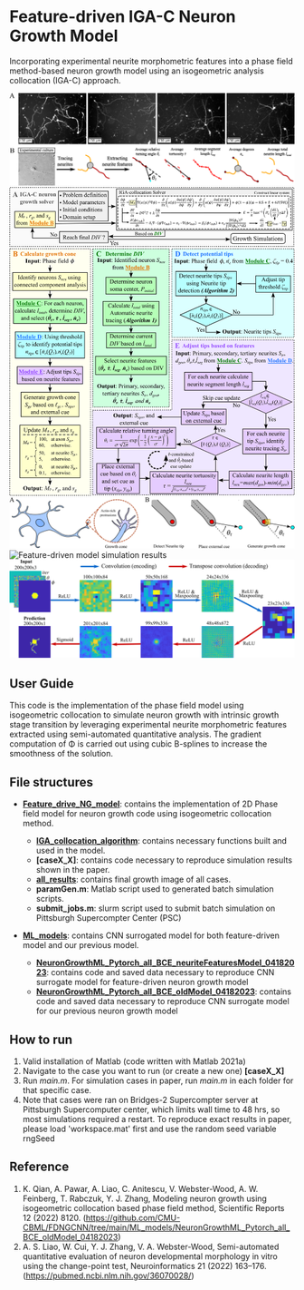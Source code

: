 # Feature-driven IGA-C Neuron Growth Model
Incorporating experimental neurite morphometric features into a phase field method-based neuron growth model using an isogeometric analysis collocation (IGA-C) approach.

![Neurite morphometric features](./Figures/Neurite_morphometric_features.png)
![Computational pipeline](./Figures/Computational_pipeline.png)
![External cue-guided mechanism](./Figures/External_cue_guided_mechanism.png)
![Feature-driven model simulation results](./Figures/neurite_features_results.png)
![CNN model](./Figures/CNN_model.png)

## User Guide
This code is the implementation of the phase field model using isogeometric collocation to simulate neuron growth with intrinsic growth stage transition by leveraging experimental neurite morphometric features extracted using semi-automated quantitative analysis. The gradient computation of Φ is carried out using cubic B-splines to increase the smoothness of the solution.

## File structures
- **[Feature_drive_NG_model](https://github.com/CMU-CBML/FDNGCNN/tree/main/Feature_driven_NG_model)**: contains the implementation of 2D Phase field model for neuron growth code using isogeometric collocation method.
	- **[IGA_collocation_algorithm](https://github.com/CMU-CBML/NeuronGrowth_IGAcollocation/tree/main/IGA_collocation_algorithm)**: contains necessary functions built and used in the model.
	- **[caseX_X]**: contains code necessary to reproduce simulation results shown in the paper.
	- **[all_results](https://github.com/CMU-CBML/FDNGCNN/tree/main/Feature_driven_NG_model/all_results)**: contains final growth image of all cases.
	- **paramGen.m**: Matlab script used to generated batch simulation scripts.
	- **submit_jobs.m**: slurm script used to submit batch simulation on Pittsburgh Supercompter Center (PSC)

- **[ML_models](https://github.com/CMU-CBML/FDNGCNN/tree/main/ML_models)**: contains CNN surrogated model for both feature-driven model and our previous model.
	- **[NeuronGrowthML_Pytorch_all_BCE_neuriteFeaturesModel_04182023](https://github.com/CMU-CBML/FDNGCNN/tree/main/ML_models/NeuronGrowthML_Pytorch_all_BCE_neuriteFeaturesModel_04182023)**: contains code and saved data necessary to reproduce CNN surrogate model for feature-driven neuron growth model
	- **[NeuronGrowthML_Pytorch_all_BCE_oldModel_04182023](https://github.com/CMU-CBML/FDNGCNN/tree/main/ML_models/NeuronGrowthML_Pytorch_all_BCE_oldModel_04182023)**: contains code and saved data necessary to reproduce CNN surrogate model for our previous neuron growth model
	

## How to run
1. Valid installation of Matlab (code written with Matlab 2021a)
2. Navigate to the case you want to run (or create a new one) **[caseX_X]**
3. Run *main.m*. For simulation cases in paper, run *main.m* in each folder for that specific case.
4. Note that cases were ran on Bridges-2 Supercompter server at Pittsburgh Supercomputer center, which limits wall time to 48 hrs, so most simulations required a restart. To reproduce exact results in paper, please load 'workspace.mat' first and use the random seed variable rngSeed

## Reference
1. K. Qian, A. Pawar, A. Liao, C. Anitescu, V. Webster-Wood, A. W. Feinberg, T. Rabczuk, Y. J. Zhang, Modeling neuron growth using isogeometric collocation based phase field method, Scientific Reports 12 (2022) 8120. (https://github.com/CMU-CBML/FDNGCNN/tree/main/ML_models/NeuronGrowthML_Pytorch_all_BCE_oldModel_04182023)
2. A. S. Liao, W. Cui, Y. J. Zhang, V. A. Webster-Wood, Semi-automated quantitative evaluation of neuron developmental morphology in vitro
using the change-point test, Neuroinformatics 21 (2022) 163–176. (https://pubmed.ncbi.nlm.nih.gov/36070028/)
